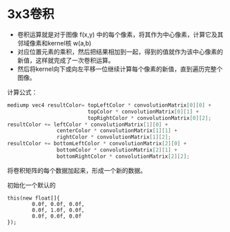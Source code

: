 # 3x3卷积

* 卷积运算就是对于图像 f(x,y) 中的每个像素，将其作为中心像素，计算它及其邻域像素和kernel核 w(a,b)
* 对应位置元素的乘积，然后把结果相加到一起，得到的值就作为该中心像素的新值，这样就完成了一次卷积运算。
* 然后将kernel向下或向左平移一位继续计算每个像素的新值，直到遍历完整个图像。

计算公式：

```java
mediump vec4 resultColor= topLeftColor * convolutionMatrix[0][0] +
						  topColor * convolutionMatrix[0][1] + 
    					  topRightColor * convolutionMatrix[0][2];
resultColor += leftColor * convolutionMatrix[1][0] +
    			centerColor * convolutionMatrix[1][1] + 
    			rightColor * convolutionMatrix[1][2];
resultColor += bottomLeftColor * convolutionMatrix[2][0] +
				bottomColor * convolutionMatrix[2][1] + 
    			bottomRightColor * convolutionMatrix[2][2];
```

将卷积矩阵的每个数据加起来，形成一个新的数据。

初始化一个默认的

```
this(new float[]{
        0.0f, 0.0f, 0.0f,
        0.0f, 1.0f, 0.0f,
        0.0f, 0.0f, 0.0f
});
```